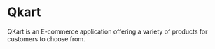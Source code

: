# Qkart
QKart is an E-commerce application offering a variety of products for customers to choose from.
